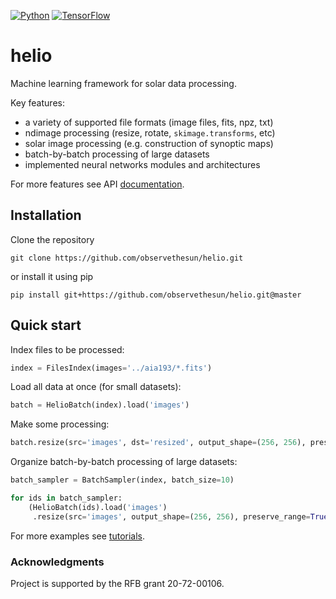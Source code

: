 [![Python](https://img.shields.io/badge/python-3-blue.svg)](https://python.org)
[![TensorFlow](https://img.shields.io/badge/TensorFlow-1.4-orange.svg)](https://tensorflow.org)

# helio

Machine learning framework for solar data processing.

Key features:
* a variety of supported file formats (image files, fits, npz, txt)
* ndimage processing (resize, rotate, ``skimage.transforms``, etc)
* solar image processing (e.g. construction of synoptic maps)
* batch-by-batch processing of large datasets
* implemented neural networks modules and architectures

For more features see API [documentation](http://observethesun.github.io/helio/).

## Installation

Clone the repository
```
git clone https://github.com/observethesun/helio.git
```
or install it using pip
```
pip install git+https://github.com/observethesun/helio.git@master
```

## Quick start

Index files to be processed:

```python
index = FilesIndex(images='../aia193/*.fits')
```

Load all data at once (for small datasets):

```python
batch = HelioBatch(index).load('images')
```

Make some processing:

```python
batch.resize(src='images', dst='resized', output_shape=(256, 256), preserve_range=True)
```

Organize batch-by-batch processing of large datasets:

```python
batch_sampler = BatchSampler(index, batch_size=10)

for ids in batch_sampler:
    (HelioBatch(ids).load('images')
     .resize(src='images', output_shape=(256, 256), preserve_range=True))
```

For more examples see [tutorials](./tutorials).


### Acknowledgments

Project is supported by the RFB grant 20-72-00106. 
